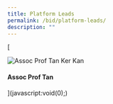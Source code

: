 ```yaml
---
title: Platform Leads
permalink: /bid/platform-leads/
description: ""
---
```

[

![Assoc Prof Tan Ker Kan](https://www.stcc.sg/wp-content/uploads/2023/04/Tan-Ker-Kan130_1-scaled-2-e1682324803324.jpg)

#### Assoc Prof Tan



](javascript:void(0);)